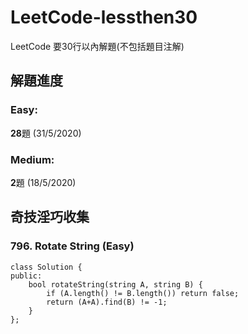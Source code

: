 # LeetCode-lessthen30
LeetCode 要30行以內解題(不包括題目注解)

## 解題進度
### Easy:
**28**題 (31/5/2020)

### Medium:
**2**題 (18/5/2020)

## 奇技淫巧收集

### 796. Rotate String (Easy)
    class Solution {
    public:
        bool rotateString(string A, string B) {
            if (A.length() != B.length()) return false;
            return (A+A).find(B) != -1;
        }
    };
